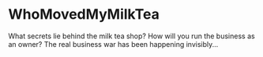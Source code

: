 # WhoMovedMyMilkTea
What secrets lie behind the milk tea shop? How will you run the business as an owner?  The real business war has been happening invisibly...
